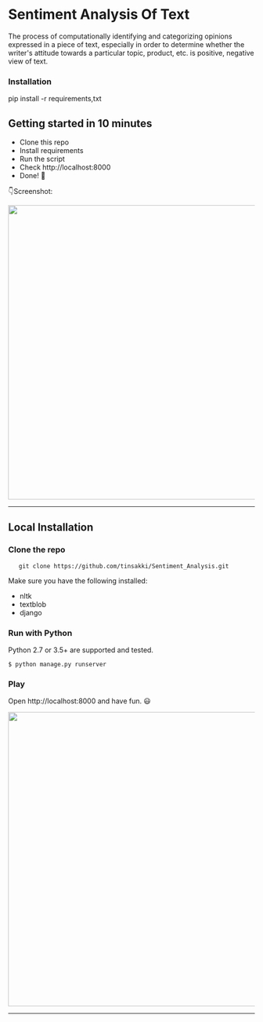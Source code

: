 # Sentiment Analysis Of Text

The process of computationally identifying and categorizing opinions expressed in a piece of text, especially in order to determine whether the writer's attitude towards a particular topic, product, etc. is positive, negative view of text.

### Installation

pip install -r requirements,txt

## Getting started in 10 minutes

- Clone this repo 
- Install requirements
- Run the script
- Check http://localhost:8000
- Done! :tada:

:point_down:Screenshot:

<p align="center">
  <img src="https://i.postimg.cc/tgy8Sx31/normal.png" width="600px" alt="">
</p>

------------------



## Local Installation

### Clone the repo
```shell
   git clone https://github.com/tinsakki/Sentiment_Analysis.git
```

Make sure you have the following installed:
- nltk
- textblob
- django

### Run with Python

Python 2.7 or 3.5+ are supported and tested.

```shell
$ python manage.py runserver
```

### Play

Open http://localhost:8000 and have fun. :smiley:

<p align="center">
  <img src="https://i.postimg.cc/TY4S6srX/positive.png" width="600px" alt="">
</p>

------------------


